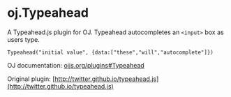 oj.Typeahead
============

A Typeahead.js plugin for OJ. Typeahead autocompletes an `<input>` box as users type.

    Typeahead("initial value", {data:["these","will","autocomplete"]})

OJ documentation:
[ojjs.org/plugins#Typeahead](http://ojjs.org/plugins#Typeahead)

Original plugin:
[http://twitter.github.io/typeahead.js](http://twitter.github.io/typeahead.js)

